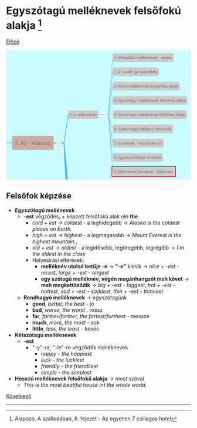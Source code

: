 # Egyszótagú melléknevek felsőfokú alakja [^1]

[Előző](3.md)

![3.1](../images/3.1.png)

## Felsőfok képzése

- ***Egyszótagú mellénevek***
  - **-est** végződés, + képzett felsőfokú alak elé **the**
    - *cold + est -> coldest* - a leghidegebb -> *Alaska is the coldest places on Earth.*
    - *high + est -> highest* - a legmagasabb -> *Mount Everest is the highest mountain.*,
    - *old + est -> oldest* - a legidősebb, legöregebb, legrégibb -> *I'm the oldest in the class*
    - Helyesírási eltérések:
      - **melléknév utolsó betűje -e** -> **"-e"** kiesik -> *nice + -est - nicest*, *large + -est - largest*
      - **egy szótagú melléknév, végén magánhangzót msh követ** -> **msh megkettőződik** -> *big + -est - biggest*, *hot + -est - hottest*, *sad + -est - saddest*, *thin + -est - thinnest*
  - **Rendhagyó melléknevek** -> egyszótagúak
    - **good**, *better, the best* - jó
    - **bad**, *worse, the worst* . rossz
    - **far**, *farther/further, the fartest/furthest* - messze
    - **much**, *more, the most* - sok
    - **little**, *less, the least* - kevés
- **Kétszótagú melléknevek**
  - **-est**
    - "-y"-ra, "-le"-re végződők melléknevek
      - *happy - the happiest*
      - *luck - the luckiest*
      - *friendly - the friendliest*
      - *simple - the simplest*
- **Hosszú melléknevek felsőfokű alakja** -> *most* szóval
  - *This is the most beatiful house int the whole world.*

[Következő](5.md)

---
[^1]: Alapozó, A szállodában, 6. fejezet - Az egyetlen 7 csillagos hotel